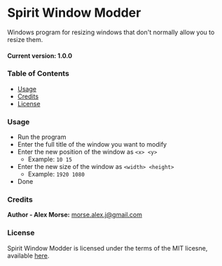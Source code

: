 # Spirit Window Modder
Windows program for resizing windows that don't normally allow you to resize them.

#### Current version: 1.0.0

### Table of Contents
* [Usage](#usage)
* [Credits](#credits)
* [License](#license)

### Usage
* Run the program
* Enter the full title of the window you want to modify
* Enter the new position of the window as `<x> <y>`
  * Example: `10 15`
* Enter the new size of the window as `<width> <height>`
  * Example: `1920 1080`
* Done

### Credits
**Author - Alex Morse:** morse.alex.j@gmail.com

### License
Spirit Window Modder is licensed under the terms of the MIT licesne, available [here](LICENSE.md).
